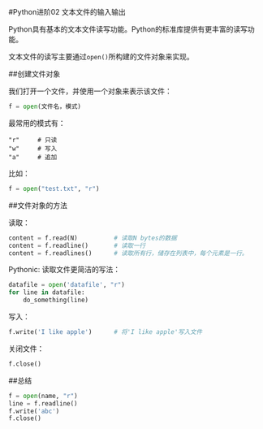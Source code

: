 #Python进阶02 文本文件的输入输出

Python具有基本的文本文件读写功能。Python的标准库提供有更丰富的读写功能。

文本文件的读写主要通过`open()`所构建的文件对象来实现。

##创建文件对象

我们打开一个文件，并使用一个对象来表示该文件：

```python
f = open(文件名，模式)
```

最常用的模式有：

```quote
"r"     # 只读
"w"     # 写入
"a"     # 追加
```

比如：

```python
f = open("test.txt", "r")
```

##文件对象的方法

读取：

```python
content = f.read(N)          # 读取N bytes的数据
content = f.readline()       # 读取一行
content = f.readlines()      # 读取所有行，储存在列表中，每个元素是一行。
```

Pythonic:
读取文件更简洁的写法：

```python
datafile = open('datafile', "r")
for line in datafile:
    do_something(line)
```

写入：

```python
f.write('I like apple')      # 将'I like apple'写入文件
```

关闭文件：

```python
f.close()
```

##总结

```python
f = open(name, "r")
line = f.readline()
f.write('abc')
f.close()
```